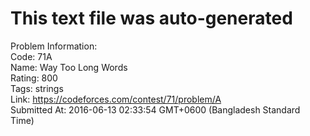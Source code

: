 # This text file was auto-generated  
  
Problem Information:  
Code: 71A  
Name: Way Too Long Words  
Rating: 800  
Tags: strings  
Link: https://codeforces.com/contest/71/problem/A  
Submitted At: 2016-06-13 02:33:54 GMT+0600 (Bangladesh Standard Time)  
